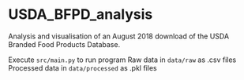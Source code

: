 # USDA_BFPD_analysis

Analysis and visualisation of an August 2018 download of the USDA Branded Food Products Database.

Execute `src/main.py` to run program
Raw data in `data/raw` as .csv files
Processed data in `data/processed` as .pkl files
